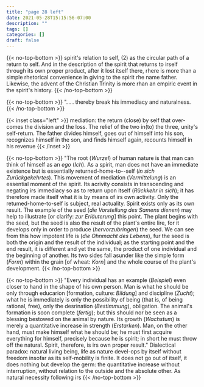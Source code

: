 ```yaml
---
title: "page 28 left"
date: 2021-05-28T15:15:56-07:00
description: ""
tags: []
categories: []
draft: false
---
```

{{< no-top-bottom >}}
spirit's relation to self, (2) as the circular path of a return to self. And in the description of the spirit that returns to irself through its own proper product, after it lost itself there, rhere is more than a simple rhetorical convenience in giving to the spirit rhe name father. Likewise, the advent of the Christian Trinity is more rhan an empiric event in the spirit's history.
 {{< /no-top-bottom >}}

{{< no-top-bottom >}}
 ". . . thereby break his immediacy and naturalness.
{{< /no-top-bottom >}}

{{< inset class="left" >}} 
mediation: the return (close) by self that over- comes the division and the loss. The relief of the two in(to) the three, unity's self-return. The father divides himself, goes out of himself into his son, recognizes himself in the son, and finds himself again, recounts himself in his revenue
{{< /inset >}}

 {{< no-top-bottom >}}
"The root (*Wurzel*) of human nature is that man can think of himself as an *ego* (*Ich*). As a spirit, man does not have an immediate existence but is essentially returned-home-to--self (*in sich Zurückgekehrtes*). This movement of mediation (*Vermittelung*) is an essential moment of the spirit. Its acrivity consists in transcending and negating irs immediacy so as to return upon itself (*Rückkehr in sich*); it has therefore made itself what it is by means of irs own activity. Only the retumed-home-to-self is subject, real actuality. Spirit exists only as its own result. The example of the seed (*die Vorstellung des Samens dienen*) may help to illustrate [or clarify: *zur Erläuterung*] this point.  The plant begins with the seed, but the seed is also the result of the plant's entire lire, for it develops only in order to produce (*hervorzubringen*) the seed. We can see from this how impotent life is (*die Ohnmacht des Lebens*), fur the seed is both the origin and the result of the individual; as the starting point and the end result, it is different and yet the same, the product of one individual and the beginning of another. Its two sides fall asunder like the simple form (*Form*) within the grain [of wheat: *Korn*] and the whole course of the plant's development. 
{{< /no-top-bottom >}}

{{< no-top-bottom >}}
"Every individual has an example (*Beispiel*) even closer to hand in the shape of his own person. Man is what he should be only through educarion [formation, culture: *Bildung*] and discipline (*Zucht*); what he is immediately is only the possibility of being (that is, of being rational, free), only the desrination (*Bestimmung*), obligation. The animal's formation is soon complete (*fertig*); but this should nor be seen as a blessing bestowed on the animal by nature. Its growth (*Wachstum*) is merely a quantitative increase in strength (*Erstarken*). Man, on the other hand, must make himself what he should be; he must first acquire everything for himself, precisely because he is spirit; in short he must throw off the natural. Spirit, therefore, is irs own proper result." Dialectical paradox: natural living being, life as nature devel-ops by itself without freedom insofar as its self-mobility is finite. It does not go out of itself, it does nothing but develop the germ: the quantitative increase without interruption, without relation to the outside and the absolute other. As natural necessity following irs
{{< /no-top-bottom >}}
